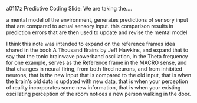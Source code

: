 a0117z
Predictive Coding Slide: We are taking the.... 

a mental model of the environment, generates predictions of sensory input that are compared to actual sensory input. this comparison results in prediction errors that are then used to update and revise the mental model

I think this note was intended to expand on the reference frames idea shared in the book A Thousand Brains by Jeff Hawkins, and expand that to say that the tonic brainwave powerband oscillation, in the Theta frequency for one example, serves as the Reference frame in the MACRO sense, and that changes in neural firing, from both fired neurons, and from inhibited neurons, that is the new input that is compared to the old input, that is when the brain's old data is updated with new data, that is when your perception of reality incorporates some new information, that is when your existing oscillating perception of the room notices a new person walking in the door.
